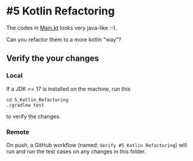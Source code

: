# #5 Kotlin Refactoring

The codes in [Main.kt](./src/main/kotlin/com/mediamarktsaturn/techsummit23/Main.kt) looks very java-like :-).

Can you refactor them to a more kotlin "way"?

## Verify the your changes

### Local

If a JDK >= 17 is installed on the machine, run this

```shell
cd 5_Kotlin_Refactoring
./gradlew test
```

to verify the changes.

### Remote

On push, a GitHub workflow (named: `Verify #5 Kotlin Refactoring`) will run and run the test cases on any changes in this folder.

